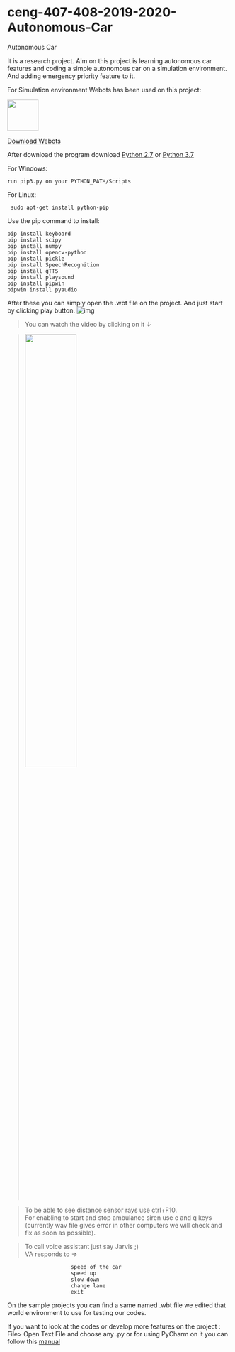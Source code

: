 # ceng-407-408-2019-2020-Autonomous-Car
Autonomous Car

It is a research project. Aim on this project is learning autonomous car features and coding a simple autonomous car on a simulation environment. And adding emergency priority feature to it.

For Simulation environment Webots has been used on this project:
<p align="left">
  <img width="70" height="70" src="https://user-images.githubusercontent.com/48088166/80218484-e622db00-8649-11ea-9bbc-fcdd38adc52a.png">
</p>


  [Download Webots](https://cyberbotics.com/#download)

After download the program download [Python 2.7](https://www.python.org/download/releases/2.7/) or [ Python 3.7 ](https://www.python.org/downloads/release/python-370/)

For Windows:
```
run pip3.py on your PYTHON_PATH/Scripts
```
For Linux:
```
 sudo apt-get install python-pip
```
Use the pip command to install:
```
pip install keyboard
pip install scipy
pip install numpy
pip install opencv-python
pip install pickle 
pip install SpeechRecognition
pip install gTTS
pip install playsound
pip install pipwin
pipwin install pyaudio
```

After these you can simply open the .wbt file on the project. And just start by clicking play button.
![img](https://user-images.githubusercontent.com/48088166/80228008-2ccb0200-8657-11ea-87fd-906462daa9e4.png)
>You can watch the video by clicking on it 
      ↓
      
>[<img src="https://img.youtube.com/vi/yc5FXZfuQuo/maxresdefault.jpg" width="50%">](https://www.youtube.com/watch?v=yc5FXZfuQuo)


>To be able to see distance sensor rays use ctrl+F10. <br>
>For enabling to start and stop ambulance siren use e and q keys (currently wav file gives error in other computers we will check and fix as soon as possible). <br>

> To call voice assistant just say Jarvis ;)<br>
> VA responds to => 
```
                    speed of the car 
                    speed up 
                    slow down 
                    change lane 
                    exit 
```

On the sample projects you can find a same named .wbt file we edited that world environment to use for testing our codes.

If you want to look at the codes or develop more features on the project : File> Open Text File and choose any .py 
or for using PyCharm on it you can follow this [manual](https://cyberbotics.com/doc/guide/using-your-ide)



